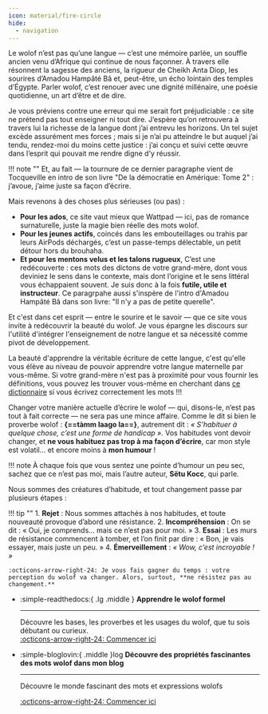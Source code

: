 ```yaml
---
icon: material/fire-circle
hide:
  - navigation
---
```


Le wolof n’est pas qu’une langue — c’est une mémoire parlée, un souffle ancien venu d’Afrique qui continue de nous façonner. À travers elle résonnent la sagesse des anciens, la rigueur de Cheikh Anta Diop, les sourires d’Amadou Hampâté Bâ et, peut-être, un écho lointain des temples d’Égypte. Parler wolof, c’est renouer avec une dignité millénaire, une poésie quotidienne, un art d’être et de dire.

Je vous préviens contre une erreur qui me serait fort préjudiciable : ce site ne prétend pas tout enseigner ni tout dire. J’espère qu’on retrouvera à travers lui la richesse de la langue dont j’ai entrevu les horizons. Un tel sujet excède assurément mes forces ; mais si je n’ai pu atteindre le but auquel j’ai tendu, rendez-moi du moins cette justice : j’ai conçu et suivi cette œuvre dans l’esprit qui pouvait me rendre digne d’y réussir.

!!! note ""
    Et, au fait — la tournure de ce dernier paragraphe vient de Tocqueville en intro de son livre "De la démocratie en Amérique: Tome 2" : j’avoue, j’aime juste sa façon d’écrire.

Mais revenons à des choses plus sérieuses (ou pas) :

* **Pour les ados**, ce site vaut mieux que Wattpad — ici, pas de romance surnaturelle, juste la magie bien réelle des mots wolof.
* **Pour les jeunes actifs**, coincés dans les embouteillages ou trahis par leurs AirPods déchargés, c’est un passe-temps délectable, un petit détour hors du brouhaha.
* **Et pour les mentons velus et les talons rugueux**, C’est une redécouverte : ces mots des dictons de votre grand-mère, dont vous deviniez le sens dans le contexte, mais dont l’origine et le sens littéral vous échappaient souvent.
Je suis donc à la fois **futile, utile et instructeur**. Ce paragrpahe aussi s'inspère de l'intro d'Amadou Hampâté Bâ dans son livre: "Il n'y a pas de petite querelle". 

Et c'est dans cet esprit — entre le sourire et le savoir — que ce site vous invite à redécouvrir la beauté du wolof. Je vous épargne les discours sur l'utilité d'intégrer l'enseignement de notre langue et sa nécessité comme pivot de développement.

La beauté d'apprendre la véritable écriture de cette langue, c'est qu'elle vous élève au niveau de pouvoir apprendre votre langue maternelle par vous-même. Si votre grand-mère n'est pas à proximité pour vous fournir les définitions, vous pouvez les trouver vous-même en cherchant dans [ce dictionnaire](https://corporan.huma-num.fr/Lexiques/indexM.php?controle=afficheDico&action=main&ficXML=DicoWolof.xml&langue=Wolof) si vous écrivez correctement les mots !!!

Changer votre manière actuelle d’écrire le wolof — qui, disons-le, n’est pas tout à fait correcte — ne sera pas une mince affaire. Comme le dit si bien le proverbe wolof : **{==tàmm laago la==}**, autrement dit : *« S’habituer à quelque chose, c’est une forme de handicap ».* Vos habitudes vont devoir changer, et **ne vous habituez pas trop à ma façon d’écrire**, car mon style est volatil… et encore moins à **mon humour** !

!!! note
    À chaque fois que vous sentez une pointe d’humour un peu sec, sachez que ce n’est pas moi, mais l’autre auteur, **Sëtu Kocc**, qui parle.

Nous sommes des créatures d’habitude, et tout changement passe par plusieurs étapes :

!!! tip ""
    1. **Rejet** : Nous sommes attachés à nos habitudes, et toute nouveauté provoque d’abord une résistance.
    2. **Incompréhension** : On se dit : « Oui, je comprends… mais ce n’est pas pour moi. »
    3. **Essai** : Les murs de résistance commencent à tomber, et l’on finit par dire : « Bon, je vais essayer, mais juste un peu. »
    4. **Émerveillement** : *« Wow, c’est incroyable ! »*

    :octicons-arrow-right-24: Je vous fais gagner du temps : votre perception du wolof va changer. Alors, surtout, **ne résistez pas au changement.**

<div class="grid cards" markdown>

-   :simple-readthedocs:{ .lg .middle } __Apprendre le wolof formel__
    
    ---

    Découvre les bases, les proverbes et les usages du wolof, que tu sois débutant ou curieux.  
    [:octicons-arrow-right-24: Commencer ici](./cours/alphabet_phonetics_writing_rules/1-introduction/)


-   :simple-bloglovin:{ .middle }log __Découvre des propriétés fascinantes des mots wolof dans mon blog__

    ---
    Découvre le monde fascinant des mots et expressions wolofs
    
    [:octicons-arrow-right-24: Commencer ici](./blog)
</div>